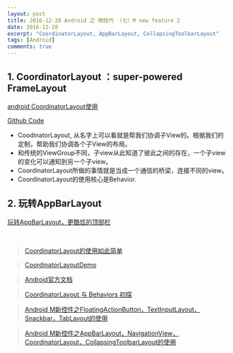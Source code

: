 ```yaml
---
layout: post
title: 2016-12-28 Android 之 微技巧 （七）M new feature 2
date: 2016-12-28
excerpt: "CoordinatorLayout, AppBarLayout, CollapsingToolbarLayout"
tags: [Android]
comments: true
---
```


## 1. CoordinatorLayout ：super-powered FrameLayout

[android CoordinatorLayout使用](http://blog.csdn.net/xyz_lmn/article/details/48055919)

[Github Code](https://github.com/vivianking6855/android-ui/tree/ui-advanced)


- CoodinatorLayout, 从名字上可以看就是帮我们协调子View的。根据我们的定制，帮助我们协调各个子View的布局。
- 和传统的ViewGroup不同，子view从此知道了彼此之间的存在，一个子view的变化可以通知到另一个子view。
- CoordinatorLayout所做的事情就是当成一个通信的桥梁，连接不同的view。
- CoordinatorLayout的使用核心是Behavior.

## 2. 玩转AppBarLayout

[玩转AppBarLayout，更酷炫的顶部栏 ](http://www.jianshu.com/p/d159f0176576)


<br>


> [CoordinatorLayout的使用如此简单](http://www.jianshu.com/p/72d45d1f7d55)

> [CoordinatorLayoutDemo](https://github.com/ffuujian/CoordinatorLayoutDemo)

> [Android官方文档](https://developer.android.com/reference/android/support/design/widget/CoordinatorLayout.Behavior.html)

> [CoordinatorLayout 与 Behaviors 初探](https://segmentfault.com/a/1190000002888109)

> [Android M新控件之FloatingActionButton，TextInputLayout，Snackbar，TabLayout的使用](http://blog.csdn.net/feiduclear_up/article/details/46500865)

> [Android M新控件之AppBarLayout，NavigationView，CoordinatorLayout，CollapsingToolbarLayout的使用 ](http://blog.csdn.net/feiduclear_up/article/details/46514791)


